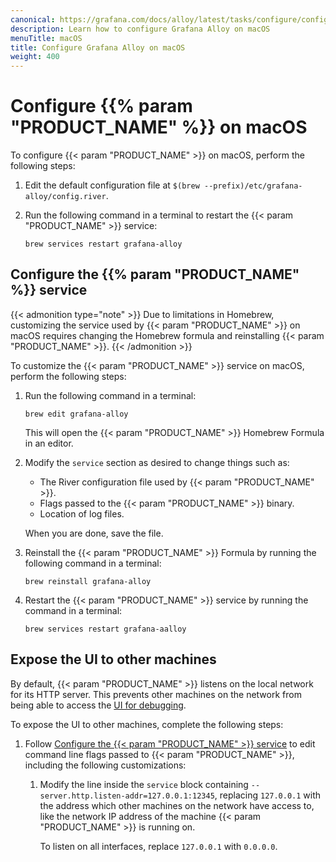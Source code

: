 ```yaml
---
canonical: https://grafana.com/docs/alloy/latest/tasks/configure/configure-macos/
description: Learn how to configure Grafana Alloy on macOS
menuTitle: macOS
title: Configure Grafana Alloy on macOS
weight: 400
---
```


# Configure {{% param "PRODUCT_NAME" %}} on macOS

To configure {{< param "PRODUCT_NAME" >}} on macOS, perform the following steps:

1. Edit the default configuration file at `$(brew --prefix)/etc/grafana-alloy/config.river`.

1. Run the following command in a terminal to restart the {{< param "PRODUCT_NAME" >}} service:

   ```shell
   brew services restart grafana-alloy
   ```

## Configure the {{% param "PRODUCT_NAME" %}} service

{{< admonition type="note" >}}
Due to limitations in Homebrew, customizing the service used by {{< param "PRODUCT_NAME" >}} on macOS requires changing the Homebrew formula and reinstalling {{< param "PRODUCT_NAME" >}}.
{{< /admonition >}}

To customize the {{< param "PRODUCT_NAME" >}} service on macOS, perform the following steps:

1. Run the following command in a terminal:

   ```shell
   brew edit grafana-alloy
   ```

   This will open the {{< param "PRODUCT_NAME" >}} Homebrew Formula in an editor.

1. Modify the `service` section as desired to change things such as:

   * The River configuration file used by {{< param "PRODUCT_NAME" >}}.
   * Flags passed to the {{< param "PRODUCT_NAME" >}} binary.
   * Location of log files.

   When you are done, save the file.

1. Reinstall the {{< param "PRODUCT_NAME" >}} Formula by running the following command in a terminal:

   ```shell
   brew reinstall grafana-alloy
   ```

1. Restart the {{< param "PRODUCT_NAME" >}} service by running the command in a terminal:

   ```shell
   brew services restart grafana-aalloy
   ```

## Expose the UI to other machines

By default, {{< param "PRODUCT_NAME" >}} listens on the local network for its HTTP server.
This prevents other machines on the network from being able to access the [UI for debugging][UI].

To expose the UI to other machines, complete the following steps:

1. Follow [Configure the {{< param "PRODUCT_NAME" >}} service](#configure-the-grafana-alloy-service)
   to edit command line flags passed to {{< param "PRODUCT_NAME" >}}, including the
   following customizations:

    1. Modify the line inside the `service` block containing
       `--server.http.listen-addr=127.0.0.1:12345`, replacing `127.0.0.1` with
       the address which other machines on the network have access to, like the
       network IP address of the machine {{< param "PRODUCT_NAME" >}} is running on.

       To listen on all interfaces, replace `127.0.0.1` with `0.0.0.0`.

[UI]: ../../debug/#grafana-alloy-ui

